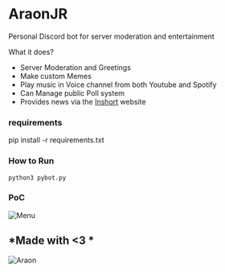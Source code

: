 # AraonJR
 Personal Discord bot for server moderation and entertainment 

What it does?
* Server Moderation and Greetings
* Make custom Memes
* Play music in Voice channel from both Youtube and Spotify
* Can Manage public Poll system
* Provides news via the [Inshort](https://inshorts.com/en/read) website

### requirements
pip install -r requirements.txt


### How to Run

```
python3 pybot.py
```

### PoC
![Menu](https://i.ibb.co/XYjB90j/araonjr.png)


## *Made with <3 *
![Araon](https://github.com/Araon)

